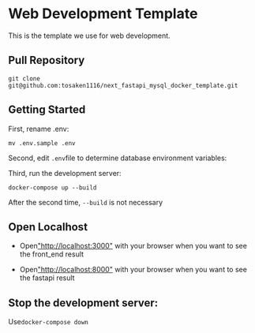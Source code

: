 # Web Development Template

This is the template we use for web development.

## Pull Repository

`git clone git@github.com:tosaken1116/next_fastapi_mysql_docker_template.git`

## Getting Started

First, rename .env:

```
mv .env.sample .env
```

Second, edit `.env`file to determine database environment variables:

Third, run the development server:

```
docker-compose up --build
```

After the second time, `--build` is not necessary

## Open Localhost

-   Open["http://localhost:3000"](http://localhost:3000) with your browser when you want to see the front_end result

-   Open["http://localhost:8000"](http://localhost:8000) with your browser when you want to see the fastapi result

## Stop the development server:

Use`docker-compose down`
